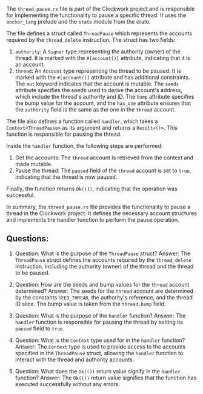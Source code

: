 
The `thread_pause.rs` file is part of the Clockwork project and is responsible for implementing the functionality to pause a specific thread. It uses the `anchor_lang` prelude and the `state` module from the crate.

The file defines a struct called `ThreadPause` which represents the accounts required by the `thread_delete` instruction. The struct has two fields:

1. `authority`: A `Signer` type representing the authority (owner) of the thread. It is marked with the `#[account()]` attribute, indicating that it is an account.
2. `thread`: An `Account` type representing the thread to be paused. It is marked with the `#[account()]` attribute and has additional constraints. The `mut` keyword indicates that the account is mutable. The `seeds` attribute specifies the seeds used to derive the account's address, which include the thread's authority and ID. The `bump` attribute specifies the bump value for the account, and the `has_one` attribute ensures that the `authority` field is the same as the one in the `thread` account.

The file also defines a function called `handler`, which takes a `Context<ThreadPause>` as its argument and returns a `Result<()>`. This function is responsible for pausing the thread.

Inside the `handler` function, the following steps are performed:

1. Get the accounts: The `thread` account is retrieved from the context and made mutable.
2. Pause the thread: The `paused` field of the `thread` account is set to `true`, indicating that the thread is now paused.

Finally, the function returns `Ok(())`, indicating that the operation was successful.

In summary, the `thread_pause.rs` file provides the functionality to pause a thread in the Clockwork project. It defines the necessary account structures and implements the handler function to perform the pause operation.
## Questions: 
 1. Question: What is the purpose of the `ThreadPause` struct?
   Answer: The `ThreadPause` struct defines the accounts required by the `thread_delete` instruction, including the authority (owner) of the thread and the thread to be paused.

2. Question: How are the seeds and bump values for the `thread` account determined?
   Answer: The seeds for the `thread` account are determined by the constants `SEED_THREAD`, the authority's reference, and the thread ID slice. The bump value is taken from the `thread.bump` field.

3. Question: What is the purpose of the `handler` function?
   Answer: The `handler` function is responsible for pausing the thread by setting its `paused` field to `true`.

4. Question: What is the `Context` type used for in the `handler` function?
   Answer: The `Context` type is used to provide access to the accounts specified in the `ThreadPause` struct, allowing the `handler` function to interact with the thread and authority accounts.

5. Question: What does the `Ok(())` return value signify in the `handler` function?
   Answer: The `Ok(())` return value signifies that the function has executed successfully without any errors.
    